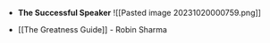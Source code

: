+ **The Successful Speaker**
 ![[Pasted image 20231020000759.png]]


+ [[The Greatness Guide]] - Robin Sharma
